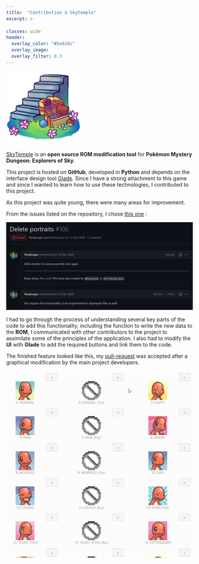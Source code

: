 ```yaml
---
title:  "Contribution à Skytemple"
excerpt: >
  
classes: wide
header:
  overlay_color: "#5e616c"
  overlay_image: 
  overlay_filter: 0.3
---
```


![](../assets/images/skytemple-logo.png)

[SkyTemple](https://github.com/SkyTemple) is an **open source ROM modification tool** for **Pokémon Mystery Dungeon: Explorers of Sky**.

This project is hosted on **GitHub**, developed in **Python** and depends on the interface design tool [Glade](https://glade.gnome.org/). Since I have a strong attachment to this game and since I wanted to learn how to use these technologies, I contributed to this project.

As this project was quite young, there were many areas for improvement.

From the issues listed on the repository, I chose [this one](https://github.com/SkyTemple/skytemple/issues/106) :

![](../assets/images/skytemple-issue.png)

I had to go through the process of understanding several key parts of the code to add this functionality, including the function to write the new data to the **ROM**, I communicated with other contributors to the project to assimilate some of the principles of the application. I also had to modify the **UI** with **Glade** to add the required buttons and link them to the code.

The finished feature looked like this, my [pull-request](https://github.com/SkyTemple/skytemple/pull/214) was accepted after a graphical modification by the main project developers.

![](../assets/images/skytemple-demonstration.gif)
